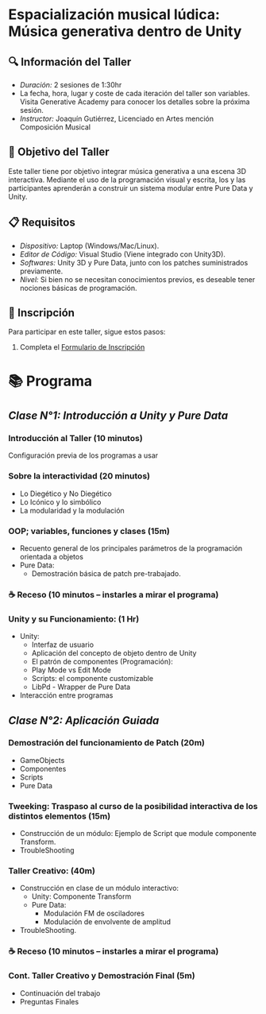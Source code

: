 # Espacialización musical lúdica: Música generativa dentro de Unity

## 🔍 Información del Taller

- _Duración:_ 2 sesiones de 1:30hr
- La fecha, hora, lugar y coste de cada iteración del taller son variables. Visita Generative Academy para conocer los detalles sobre la próxima sesión.
- _Instructor:_ Joaquín Gutiérrez, Licenciado en Artes mención Composición Musical

## 🎯 Objetivo del Taller

Este taller tiene por objetivo integrar música generativa a una escena 3D interactiva. Mediante el uso de la programación visual y escrita, los y las participantes aprenderán a construir un sistema modular entre Pure Data y Unity.

## 📋 Requisitos

- _Dispositivo:_ Laptop (Windows/Mac/Linux).
- _Editor de Código:_ Visual Studio (Viene integrado con Unity3D).
- _Softwares:_ Unity 3D y Pure Data, junto con los patches suministrados previamente.
- _Nivel:_ Si bien no se necesitan conocimientos previos, es deseable tener nociones básicas de programación.

## 📝 Inscripción

Para participar en este taller, sigue estos pasos:

1. Completa el [Formulario de Inscripción]()

# 📚 Programa

## _Clase N°1: Introducción a Unity y Pure Data_

### Introducción al Taller (10 minutos)

Configuración previa de los programas a usar

### Sobre la interactividad (20 minutos)

- Lo Diegético y No Diegético
- Lo Icónico y lo simbólico
- La modularidad y la modulación

### OOP; variables, funciones y clases (15m)

- Recuento general de los principales parámetros de la programación orientada a objetos
- Pure Data:
  - Demostración básica de patch pre-trabajado.

### ☕ Receso (10 minutos – instarles a mirar el programa)

### Unity y su Funcionamiento: (1 Hr)

- Unity:
  - Interfaz de usuario
  - Aplicación del concepto de objeto dentro de Unity
  - El patrón de componentes (Programación):
  - Play Mode vs Edit Mode
  - Scripts: el componente customizable
  - LibPd - Wrapper de Pure Data
- Interacción entre programas

## _Clase N°2: Aplicación Guiada_

### Demostración del funcionamiento de Patch (20m)

- GameObjects
- Componentes
- Scripts
- Pure Data

### Tweeking: Traspaso al curso de la posibilidad interactiva de los distintos elementos (15m)

- Construcción de un módulo:
  Ejemplo de Script que module componente Transform.
- TroubleShooting

### Taller Creativo: (40m)

- Construcción en clase de un módulo interactivo:
  - Unity: Componente Transform
  - Pure Data:
    - Modulación FM de osciladores
    - Modulación de envolvente de amplitud
- TroubleShooting.

### ☕ Receso (10 minutos – instarles a mirar el programa)

### Cont. Taller Creativo y Demostración Final (5m)

- Continuación del trabajo
- Preguntas Finales
